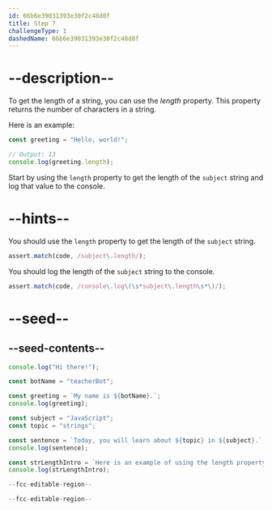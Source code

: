 ```yaml
---
id: 66b6e39031393e30f2c48d0f
title: Step 7
challengeType: 1
dashedName: 66b6e39031393e30f2c48d0f
---
```


# --description--

To get the length of a string, you can use the <dfn>length</dfn> property. This property returns the number of characters in a string.

Here is an example:

```js
const greeting = "Hello, world!";

// Output: 13
console.log(greeting.length);
```

Start by using the `length` property to get the length of the `subject` string and log that value to the console.

# --hints--


You should use the `length` property to get the length of the `subject` string.

```js
assert.match(code, /subject\.length/);
```

You should log the length of the `subject` string to the console.

```js
assert.match(code, /console\.log\(\s*subject\.length\s*\)/);
```

# --seed--

## --seed-contents--

```js
console.log("Hi there!");

const botName = "teacherBot";

const greeting = `My name is ${botName}.`;
console.log(greeting);

const subject = "JavaScript";
const topic = "strings";

const sentence = `Today, you will learn about ${topic} in ${subject}.`;
console.log(sentence);

const strLengthIntro = `Here is an example of using the length property on the word ${subject}.`;
console.log(strLengthIntro);

--fcc-editable-region--

--fcc-editable-region--
```
